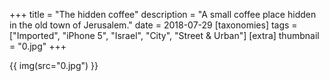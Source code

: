 +++
title = "The hidden coffee"
description = "A small coffee place hidden in the old town of Jerusalem."
date = 2018-07-29
[taxonomies]
tags = ["Imported", "iPhone 5", "Israel", "City", "Street & Urban"]
[extra]
thumbnail = "0.jpg"
+++

{{ img(src="0.jpg") }}
